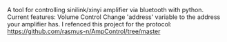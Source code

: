 A tool for controlling sinilink/xinyi amplifier via bluetooth with python.
Current features:
    Volume Control
Change 'address' variable to the address your amplifier has.
I refenced this project for the protocol: https://github.com/rasmus-n/AmpControl/tree/master